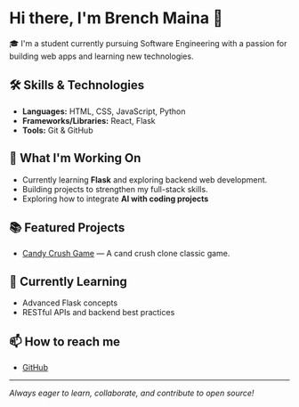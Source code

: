 # Hi there, I'm Brench Maina 👋

🎓 I'm a student currently pursuing Software Engineering with a passion for building web apps and learning new technologies.  

## 🛠️ Skills & Technologies

- **Languages:** HTML, CSS, JavaScript, Python  
- **Frameworks/Libraries:** React, Flask  
- **Tools:** Git & GitHub

## 🚀 What I'm Working On

- Currently learning **Flask** and exploring backend web development.
- Building projects to strengthen my full-stack skills.
- Exploring how to integrate **AI with coding projects**  


## 📚 Featured Projects

- [Candy Crush Game](https://github.com/Brench-maina/candy-crush-) — A cand crush clone classic game.

## 🌱 Currently Learning

- Advanced Flask concepts
- RESTful APIs and backend best practices

## 📫 How to reach me

- [GitHub](https://github.com/Brench-maina)
  

---

_Always eager to learn, collaborate, and contribute to open source!_
